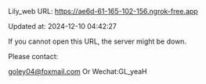 Lily_web URL: https://ae6d-61-165-102-156.ngrok-free.app

Updated at: 2024-12-10 04:42:27

If you cannot open this URL, the server might be down.

Please contact: 

goley04@foxmail.com Or Wechat:GL_yeaH